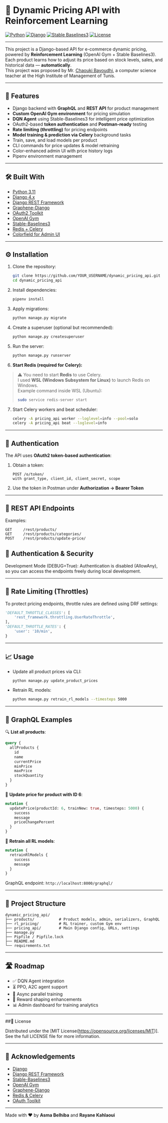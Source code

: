

# 🛒 Dynamic Pricing API with Reinforcement Learning

[![Python](https://img.shields.io/badge/Python-3.11-blue?logo=python)](https://www.python.org/)
[![Django](https://img.shields.io/badge/Django-4.x-green?logo=django)](https://www.djangoproject.com/)
[![Stable Baselines3](https://img.shields.io/badge/Stable--Baselines3-RL-blueviolet)](https://stable-baselines3.readthedocs.io/)
[![License](https://img.shields.io/badge/License-MIT-yellow.svg)](LICENSE)

---

This project is a Django-based API for e-commerce dynamic pricing, powered by **Reinforcement Learning** 
(OpenAI Gym + Stable Baselines3).  
Each product learns how to adjust its price based on stock levels, sales, and historical data — **automatically**.  
This project was proposed by Mr. [Chaouki Bayoudhi](https://github.com/ChaoukiBayoudhi), a computer science teacher at the High Institute of Management of Tunis.

---

## 🚀 Features

- Django backend with **GraphQL** and **REST API** for product management
- **Custom OpenAI Gym environment** for pricing simulation
- **DQN Agent** using Stable-Baselines3 for intelligent price optimization
- OAuth2-based **token authentication** and **Postman-ready** testing
- **Rate limiting (throttling)** for pricing endpoints
- **Model training & prediction via Celery** background tasks
- Train, save, and load models per product
- CLI commands for price updates & model retraining
- Color-enhanced admin UI with price history logs
- Pipenv environment management

---

## 🛠️ Built With

- [Python 3.11](https://www.python.org/)
- [Django 4.x](https://www.djangoproject.com/)
- [Django REST Framework](https://www.django-rest-framework.org/)
- [Graphene-Django](https://docs.graphene-python.org/projects/django/en/latest/)
- [OAuth2 Toolkit](https://django-oauth-toolkit.readthedocs.io/)
- [OpenAI Gym](https://www.gymlibrary.dev/)
- [Stable-Baselines3](https://stable-baselines3.readthedocs.io/)
- [Redis + Celery](https://docs.celeryq.dev/en/stable/)
- [Colorfield for Admin UI](https://pypi.org/project/django-colorfield/)

---

## ⚙️ Installation

1. Clone the repository:

    ```bash
    git clone https://github.com/YOUR_USERNAME/dynamic_pricing_api.git
    cd dynamic_pricing_api
    ```

2. Install dependencies:

    ```bash
    pipenv install
    ```

3. Apply migrations:

    ```bash
    python manage.py migrate
    ```

4. Create a superuser (optional but recommended):

    ```bash
    python manage.py createsuperuser
    ```

5. Run the server:

    ```bash
    python manage.py runserver
    ```

6. **Start Redis (required for Celery):**

> ⚠️ You need to start **Redis** to use Celery.  
> I used **WSL (Windows Subsystem for Linux)** to launch Redis on Windows.  
> Example command inside WSL (Ubuntu):
> ```bash
> sudo service redis-server start
> ```

7. Start Celery workers and beat scheduler:

    ```bash
    celery -A pricing_api worker --loglevel=info --pool=solo
    celery -A pricing_api beat --loglevel=info
    ```

---

## 🔐 Authentication

The API uses **OAuth2 token-based authentication**:

1. Obtain a token:
    ```
    POST /o/token/ 
    with grant_type, client_id, client_secret, scope
    ```

2. Use the token in Postman under **Authorization → Bearer Token**

---

## 📮 REST API Endpoints

Examples:

```http
GET     /rest/products/
GET     /rest/products/categories/
POST    /rest/products/update-price/
```

## 🔐 Authentication & Security
Development Mode (DEBUG=True):
Authentication is disabled (AllowAny), so you can access the endpoints freely during local development.

---

## 🚦 Rate Limiting (Throttles)

To protect pricing endpoints, throttle rules are defined using DRF settings:

```python
'DEFAULT_THROTTLE_CLASSES': [
    'rest_framework.throttling.UserRateThrottle',
],
'DEFAULT_THROTTLE_RATES': {
    'user': '10/min',
}
```

---

## 📈 Usage

- Update all product prices via CLI:

    ```bash
    python manage.py update_product_prices
    ```

- Retrain RL models:

    ```bash
    python manage.py retrain_rl_models --timesteps 5000
    ```

---

## 🧩 GraphQL Examples

🔍 **List all products**:

```graphql
query {
  allProducts {
    id
    name
    currentPrice
    minPrice
    maxPrice
    stockQuantity
  }
}
```

🔁 **Update price for product with ID 6**:

```graphql
mutation {
  updatePrice(productId: 6, trainNew: true, timesteps: 5000) {
    success
    message
    priceChangePercent
  }
}
```

🧠 **Retrain all RL models**:

```graphql
mutation {
  retrainRlModels {
    success
    message
  }
}
```

GraphQL endpoint: `http://localhost:8000/graphql/`

---

## 📂 Project Structure

```
dynamic_pricing_api/
├── products/           # Product models, admin, serializers, GraphQL
├── rl_pricing/         # RL trainer, custom Gym env
├── pricing_api/        # Main Django config, URLs, settings
├── manage.py
├── Pipfile / Pipfile.lock
├── README.md
└── requirements.txt
```

---

## 🛣️ Roadmap

- ✅ DQN Agent integration
- ⏳ PPO, A2C agent support
- 🔁 Async parallel training
- 🧠 Reward shaping enhancements
- 📊 Admin dashboard for training analytics

---

##📜 License

Distributed under the [MIT License(https://opensource.org/licenses/MIT)]. See the full LICENSE file for more information.

---
## 🙌 Acknowledgements

- [Django](https://www.djangoproject.com)
- [Django REST Framework](https://www.django-rest-framework.org)
- [Stable-Baselines3](https://stable-baselines3.readthedocs.io/)
- [OpenAI Gym](https://www.gymlibrary.dev)
- [Graphene-Django](https://docs.graphene-python.org/projects/django/en/latest/)
- [Redis & Celery](https://docs.celeryq.dev/en/stable/)
- [OAuth Toolkit](https://django-oauth-toolkit.readthedocs.io/)

---

Made with ❤️ by **Asma Belhiba** and **Rayane Kahlaoui**
```



